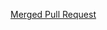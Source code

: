 [Merged Pull Request](https://github.com/hannuorn/Agile5-miniprojekti/commit/096657e1a8e2da578b4fa773db3d3596dacd6289)
